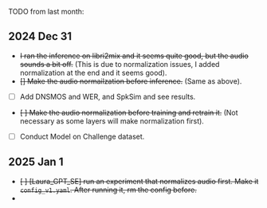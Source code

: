 TODO from last month:

## 2024 Dec 31
- ~~I ran the inference on libri2mix and it seems quite good, but the audio sounds a bit off.~~ (This is due to normalization issues, I added normalization at the end and it seems good). 
- ~~[] Make the audio normailzation before inference.~~ (Same as above).
- [ ] Add DNSMOS and WER, and SpkSim and see results. 
- ~~[ ] Make the audio normalization before training and retrain it.~~ (Not necessary as some layers will make normalization first).
- [ ] Conduct Model on Challenge dataset.



## 2025 Jan 1

- ~~[ ] [Laura_GPT_SE] run an experiment that normalizes audio first. Make it `config_v1.yaml`. After running it, rm the config before.~~
- 
